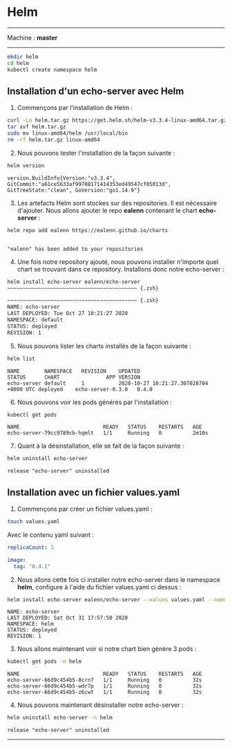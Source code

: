# Helm

<hr>

Machine : **master**

<hr>

~~~~~~~~~~~~~~~~~~~~~~~~~~~~~~~~~~~~~~~~~~ {.zsh .numberLines}
mkdir helm
cd helm
kubectl create namespace helm
~~~~~~~~~~~~~~~~~~~~~~~~~~~~~~~~~~~~~~~~~~

## Installation d'un echo-server avec Helm

1. Commençons par l'installation de Helm :

~~~~~~~~~~~~~~~~~~~~~~~~~~~~~~~~~~~~~~~~~~ {.zsh .numberLines}
curl -Lo helm.tar.gz https://get.helm.sh/helm-v3.3.4-linux-amd64.tar.gz
tar xvf helm.tar.gz
sudo mv linux-amd64/helm /usr/local/bin
rm -rf helm.tar.gz linux-amd64
~~~~~~~~~~~~~~~~~~~~~~~~~~~~~~~~~~~~~~~~~~

2. Nous pouvons tester l'installation de la façon suivante :

~~~~~~~~~~~~~~~~~~~~~~~~~~~~~~~~~~~~~~~~~~ {.zsh .numberLines}
helm version
~~~~~~~~~~~~~~~~~~~~~~~~~~~~~~~~~~~~~~~~~~

~~~~~~~~~~~~~~~~~~~~~~~~~~~~~~~~~~~~~~~~~~ {.zsh}
version.BuildInfo{Version:"v3.3.4", GitCommit:"a61ce5633af99708171414353ed49547cf05013d", GitTreeState:"clean", GoVersion:"go1.14.9"}
~~~~~~~~~~~~~~~~~~~~~~~~~~~~~~~~~~~~~~~~~~

3. Les artefacts Helm sont stockes sur des repositories. Il est nécessaire d'ajouter. Nous allons ajouter le repo **ealenn** contenant le chart **echo-server** :

~~~~~~~~~~~~~~~~~~~~~~~~~~~~~~~~~~~~~~~~~~ {.zsh .numberLines}
helm repo add ealenn https://ealenn.github.io/charts
~~~~~~~~~~~~~~~~~~~~~~~~~~~~~~~~~~~~~~~~~~

~~~~~~~~~~~~~~~~~~~~~~~~~~~~~~~~~~~~~~~~~~ {.zsh}

"ealenn" has been added to your repositories
~~~~~~~~~~~~~~~~~~~~~~~~~~~~~~~~~~~~~~~~~~

4. Une fois notre repository ajouté, nous pouvons installer n'importe quel chart se trouvant dans ce repository. Installons donc notre echo-server :

~~~~~~~~~~~~~~~~~~~~~~~~~~~~~~~~~~~~~~~~~~ {.zsh .numberLines}
helm install echo-server ealenn/echo-server
~~~~~~~~~~~~~~~~~~~~~~~~~~~~~~~~~~~~~~~~~~ {.zsh}

~~~~~~~~~~~~~~~~~~~~~~~~~~~~~~~~~~~~~~~~~~ {.zsh}
NAME: echo-server
LAST DEPLOYED: Tue Oct 27 10:21:27 2020
NAMESPACE: default
STATUS: deployed
REVISION: 1
~~~~~~~~~~~~~~~~~~~~~~~~~~~~~~~~~~~~~~~~~~

5. Nous pouvons lister les charts installés de la façon suivante :

~~~~~~~~~~~~~~~~~~~~~~~~~~~~~~~~~~~~~~~~~~ {.zsh .numberLines}
helm list
~~~~~~~~~~~~~~~~~~~~~~~~~~~~~~~~~~~~~~~~~~

~~~~~~~~~~~~~~~~~~~~~~~~~~~~~~~~~~~~~~~~~~ {.zsh}
NAME       	NAMESPACE	REVISION	UPDATED                                	STATUS  	CHART            	APP VERSION
echo-server	default  	1       	2020-10-27 10:21:27.307028704 +0000 UTC	deployed	echo-server-0.3.0	0.4.0
~~~~~~~~~~~~~~~~~~~~~~~~~~~~~~~~~~~~~~~~~~

6. Nous pouvons voir les pods générés par l'installation :

~~~~~~~~~~~~~~~~~~~~~~~~~~~~~~~~~~~~~~~~~~ {.zsh .numberLines}
kubectl get pods
~~~~~~~~~~~~~~~~~~~~~~~~~~~~~~~~~~~~~~~~~~

~~~~~~~~~~~~~~~~~~~~~~~~~~~~~~~~~~~~~~~~~~ {.zsh}
NAME                           READY   STATUS    RESTARTS   AGE
echo-server-79cc9789cb-hqmlt   1/1     Running   0          2m10s
~~~~~~~~~~~~~~~~~~~~~~~~~~~~~~~~~~~~~~~~~~

7. Quant à la désinstallation, elle se fait de la façon suivante :

~~~~~~~~~~~~~~~~~~~~~~~~~~~~~~~~~~~~~~~~~~ {.zsh .numberLines}
helm uninstall echo-server
~~~~~~~~~~~~~~~~~~~~~~~~~~~~~~~~~~~~~~~~~~

~~~~~~~~~~~~~~~~~~~~~~~~~~~~~~~~~~~~~~~~~~ {.zsh}
release "echo-server" uninstalled
~~~~~~~~~~~~~~~~~~~~~~~~~~~~~~~~~~~~~~~~~~

## Installation avec un fichier values.yaml

1. Commençons par créer un fichier values.yaml :

~~~~~~~~~~~~~~~~~~~~~~~~~~~~~~~~~~~~~~~~~~ {.zsh .numberLines}
touch values.yaml
~~~~~~~~~~~~~~~~~~~~~~~~~~~~~~~~~~~~~~~~~~

Avec le contenu yaml suivant :

~~~~~~~~~~~~~~~~~~~~~~~~~~~~~~~~~~~~~~~~~~ {.yaml .numberLines}
replicaCount: 3

image:
  tag: "0.4.1"
~~~~~~~~~~~~~~~~~~~~~~~~~~~~~~~~~~~~~~~~~~

2. Nous allons cette fois ci installer notre echo-server dans le namespace **helm**, configure à l'aide du fichier values.yaml ci dessus :

~~~~~~~~~~~~~~~~~~~~~~~~~~~~~~~~~~~~~~~~~~ {.zsh .numberLines}
helm install echo-server ealenn/echo-server --values values.yaml --namespace helm
~~~~~~~~~~~~~~~~~~~~~~~~~~~~~~~~~~~~~~~~~~
~~~~~~~~~~~~~~~~~~~~~~~~~~~~~~~~~~~~~~~~~~ {.zsh}
NAME: echo-server
LAST DEPLOYED: Sat Oct 31 17:57:50 2020
NAMESPACE: helm
STATUS: deployed
REVISION: 1
~~~~~~~~~~~~~~~~~~~~~~~~~~~~~~~~~~~~~~~~~~

3. Nous allons maintenant voir si notre chart bien génère 3 pods :

~~~~~~~~~~~~~~~~~~~~~~~~~~~~~~~~~~~~~~~~~~ {.zsh .numberLines}
kubectl get pods -n helm
~~~~~~~~~~~~~~~~~~~~~~~~~~~~~~~~~~~~~~~~~~
~~~~~~~~~~~~~~~~~~~~~~~~~~~~~~~~~~~~~~~~~~ {.zsh}
NAME                           READY   STATUS    RESTARTS   AGE
echo-server-66d9c454b5-8crn7   1/1     Running   0          32s
echo-server-66d9c454b5-wdr7p   1/1     Running   0          32s
echo-server-66d9c454b5-z6cwt   1/1     Running   0          32s
~~~~~~~~~~~~~~~~~~~~~~~~~~~~~~~~~~~~~~~~~~

4. Nous pouvons maintenant désinstaller notre echo-server :

~~~~~~~~~~~~~~~~~~~~~~~~~~~~~~~~~~~~~~~~~~ {.zsh .numberLines}
helm uninstall echo-server -n helm
~~~~~~~~~~~~~~~~~~~~~~~~~~~~~~~~~~~~~~~~~~
~~~~~~~~~~~~~~~~~~~~~~~~~~~~~~~~~~~~~~~~~~ {.zsh}
release "echo-server" uninstalled
~~~~~~~~~~~~~~~~~~~~~~~~~~~~~~~~~~~~~~~~~~


<hr>

